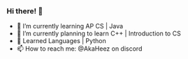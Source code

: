 ### Hi there! 👋

- 🌱 I’m currently learning AP CS | Java
- 🔭 I’m currently planning to learn C++ | Introduction to CS
- 🙊 Learned Languages | Python 
- 📫 How to reach me: @AkaHeez on discord
<!--
**AkaHeez/AkaHeez** is a ✨ _special_ ✨ repository because its `README.md` (this file) appears on your GitHub profile.



